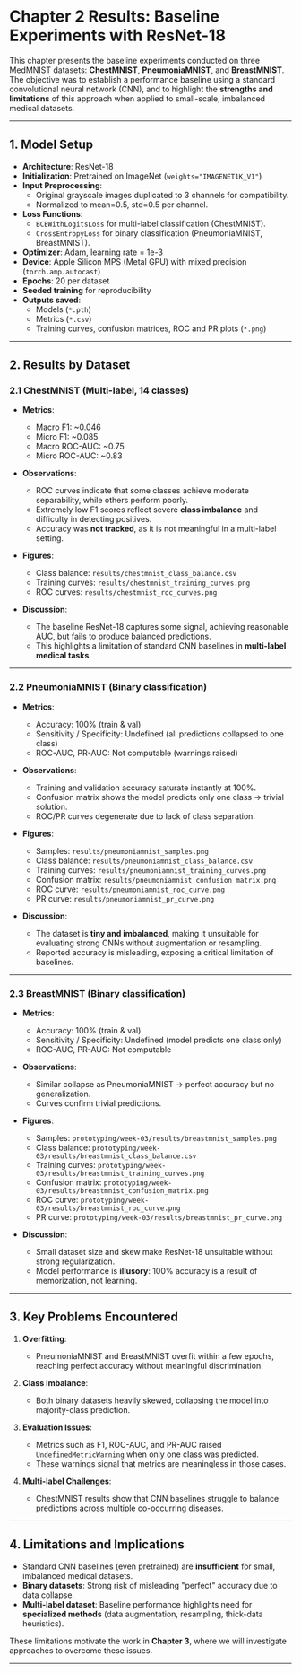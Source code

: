 # Chapter 2 Results: Baseline Experiments with ResNet-18

This chapter presents the baseline experiments conducted on three MedMNIST datasets: **ChestMNIST**, **PneumoniaMNIST**, and **BreastMNIST**. The objective was to establish a performance baseline using a standard convolutional neural network (CNN), and to highlight the **strengths and limitations** of this approach when applied to small-scale, imbalanced medical datasets.

---

## 1. Model Setup

- **Architecture**: ResNet-18  
- **Initialization**: Pretrained on ImageNet (`weights="IMAGENET1K_V1"`)  
- **Input Preprocessing**:
  - Original grayscale images duplicated to 3 channels for compatibility.
  - Normalized to mean=0.5, std=0.5 per channel.
- **Loss Functions**:
  - `BCEWithLogitsLoss` for multi-label classification (ChestMNIST).
  - `CrossEntropyLoss` for binary classification (PneumoniaMNIST, BreastMNIST).
- **Optimizer**: Adam, learning rate = 1e-3  
- **Device**: Apple Silicon MPS (Metal GPU) with mixed precision (`torch.amp.autocast`)  
- **Epochs**: 20 per dataset  
- **Seeded training** for reproducibility  
- **Outputs saved**:
  - Models (`*.pth`)
  - Metrics (`*.csv`)
  - Training curves, confusion matrices, ROC and PR plots (`*.png`)

---

## 2. Results by Dataset

### 2.1 ChestMNIST (Multi-label, 14 classes)

- **Metrics**:
  - Macro F1: ~0.046
  - Micro F1: ~0.085
  - Macro ROC-AUC: ~0.75
  - Micro ROC-AUC: ~0.83

- **Observations**:
  - ROC curves indicate that some classes achieve moderate separability, while others perform poorly.
  - Extremely low F1 scores reflect severe **class imbalance** and difficulty in detecting positives.
  - Accuracy was **not tracked**, as it is not meaningful in a multi-label setting.

- **Figures**:
  - Class balance: `results/chestmnist_class_balance.csv`
  - Training curves: `results/chestmnist_training_curves.png`
  - ROC curves: `results/chestmnist_roc_curves.png`

- **Discussion**:
  - The baseline ResNet-18 captures some signal, achieving reasonable AUC, but fails to produce balanced predictions.
  - This highlights a limitation of standard CNN baselines in **multi-label medical tasks**.

---

### 2.2 PneumoniaMNIST (Binary classification)

- **Metrics**:
  - Accuracy: 100% (train & val)
  - Sensitivity / Specificity: Undefined (all predictions collapsed to one class)
  - ROC-AUC, PR-AUC: Not computable (warnings raised)

- **Observations**:
  - Training and validation accuracy saturate instantly at 100%.
  - Confusion matrix shows the model predicts only one class → trivial solution.
  - ROC/PR curves degenerate due to lack of class separation.

- **Figures**:
  - Samples: `results/pneumoniamnist_samples.png`
  - Class balance: `results/pneumoniamnist_class_balance.csv`
  - Training curves: `results/pneumoniamnist_training_curves.png`
  - Confusion matrix: `results/pneumoniamnist_confusion_matrix.png`
  - ROC curve: `results/pneumoniamnist_roc_curve.png`
  - PR curve: `results/pneumoniamnist_pr_curve.png`

- **Discussion**:
  - The dataset is **tiny and imbalanced**, making it unsuitable for evaluating strong CNNs without augmentation or resampling.
  - Reported accuracy is misleading, exposing a critical limitation of baselines.

---

### 2.3 BreastMNIST (Binary classification)

- **Metrics**:
  - Accuracy: 100% (train & val)
  - Sensitivity / Specificity: Undefined (model predicts one class only)
  - ROC-AUC, PR-AUC: Not computable

- **Observations**:
  - Similar collapse as PneumoniaMNIST → perfect accuracy but no generalization.
  - Curves confirm trivial predictions.

- **Figures**:
  - Samples: `prototyping/week-03/results/breastmnist_samples.png`
  - Class balance: `prototyping/week-03/results/breastmnist_class_balance.csv`
  - Training curves: `prototyping/week-03/results/breastmnist_training_curves.png`
  - Confusion matrix: `prototyping/week-03/results/breastmnist_confusion_matrix.png`
  - ROC curve: `prototyping/week-03/results/breastmnist_roc_curve.png`
  - PR curve: `prototyping/week-03/results/breastmnist_pr_curve.png`

- **Discussion**:
  - Small dataset size and skew make ResNet-18 unsuitable without strong regularization.
  - Model performance is **illusory**: 100% accuracy is a result of memorization, not learning.

---

## 3. Key Problems Encountered

1. **Overfitting**:  
   - PneumoniaMNIST and BreastMNIST overfit within a few epochs, reaching perfect accuracy without meaningful discrimination.

2. **Class Imbalance**:  
   - Both binary datasets heavily skewed, collapsing the model into majority-class prediction.

3. **Evaluation Issues**:  
   - Metrics such as F1, ROC-AUC, and PR-AUC raised `UndefinedMetricWarning` when only one class was predicted.  
   - These warnings signal that metrics are meaningless in those cases.

4. **Multi-label Challenges**:  
   - ChestMNIST results show that CNN baselines struggle to balance predictions across multiple co-occurring diseases.

---

## 4. Limitations and Implications

- Standard CNN baselines (even pretrained) are **insufficient** for small, imbalanced medical datasets.  
- **Binary datasets**: Strong risk of misleading "perfect" accuracy due to data collapse.  
- **Multi-label dataset**: Baseline performance highlights need for **specialized methods** (data augmentation, resampling, thick-data heuristics).  

These limitations motivate the work in **Chapter 3**, where we will investigate approaches to overcome these issues.

---
